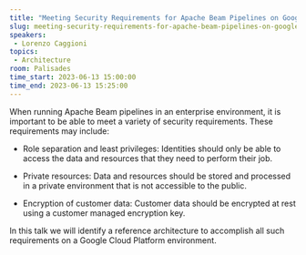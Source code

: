 ```yaml
---
title: "Meeting Security Requirements for Apache Beam Pipelines on Google Cloud"
slug: meeting-security-requirements-for-apache-beam-pipelines-on-google-cloud
speakers:
 - Lorenzo Caggioni
topics:
 - Architecture
room: Palisades
time_start: 2023-06-13 15:00:00
time_end: 2023-06-13 15:25:00
---
```


When running Apache Beam pipelines in an enterprise environment, it is important to be able to meet a variety of security requirements. These requirements may include:
 
  - Role separation and least privileges: Identities should only be able to access the data and resources that they need to perform their job.
 
 - Private resources: Data and resources should be stored and processed in a private environment that is not accessible to the public.
 
  - Encryption of customer data: Customer data should be encrypted at rest using a customer managed encryption key.
 
 
 
 In this talk we will identify a reference architecture to accomplish all such requirements on a Google Cloud Platform environment.